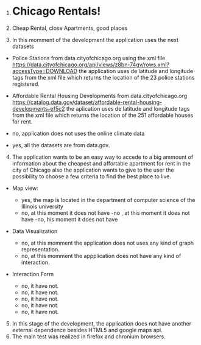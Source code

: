 1. # Chicago Rentals!

2.  Cheap Rental, close Apartments, good places

3. In this momment of the development the application uses the next datasets

- Police Stations from data.cityofchicago.org using the xml file
https://data.cityofchicago.org/api/views/z8bn-74gv/rows.xml?accessType=DOWNLOAD
the application uses de latitude and longitude tags from the xml file which returns the location of the 23 police stations registered.

- Affordable Rental Housing Developments from data.cityofchicago.org
https://catalog.data.gov/dataset/affordable-rental-housing-developments-ef5c2
the aplication uses de latitude and longitude tags from the xml file which returns the location of the 251 affordable houses for rent.
- no, application does not uses the online climate data
- yes, all the datasets are from data.gov.

4. The application wants to be an easy way to accede to a big ammount of information about the cheapest and affortable apartment for rent in the city of Chicago also the application wants to give to the user the possibility to choose a few criteria to find the best place to live.

- Map view:
  - yes, the map is located in the department of computer science of the Illinois university
  - no, at this moment it does not have
  -no , at this moment it does not have
  -no, his moment it does not have
  
- Data Visualization
  - no, at this momment the application does not uses any kind of graph representation.
  - no, at this momment the appplication does not have any kind of interaction.
- Interaction Form
  - no, it have not.
  - no, it have not.
  - no, it have not.
  - no, it have not.
  - no, it have not.
 5. In this stage of the development, the application does not have another external dependence besides HTML5 and google maps api.
 6. The main test was realized in firefox and chronium browsers.

  

